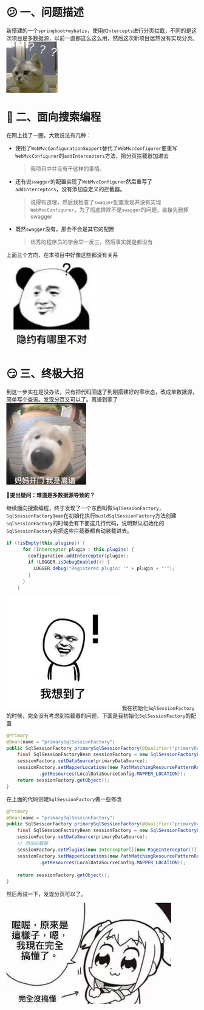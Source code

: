 # :confused: 一、问题描述
新搭建的一个`springboot+mybatis`，使用`@Intercepts`进行分页拦截，不同的是这次项目是多数据源，以前一直都这么这么用，然后这次新项目居然没有实现分页。
![](./pic/mybatis1.gif)

# 🧐 二、面向搜索编程
在网上找了一圈，大致说法有几种：
- 使用了`WebMvcConfigurationSupport`替代了`WebMvcConfigurer`要重写`WebMvcConfigurer`的`addInterceptors`方法，把分页拦截器加进去
   
   > 我项目中并没有干这样的事情。
- 还有说`swagger`的配置实现了`WebMvcConfigurer`然后重写了`addInterceptors`，没有添加自定义的拦截器。
   
   > 说得有道理，然后我检查了`swagger`配置发现并没有实现`WebMvcConfigurer`，为了彻底排除不是`swagger`的问题，直接先删掉swagger
- 既然`swagger`没有，那会不会是其它的配置
  > 优秀的程序员的学会举一反三，然后事实就是都没有
  

上面三个方向，在本项目中好像这些都没有关系
![](./pic/mybatis2.jpg)

 # :smirk: 三、终极大招
到这一步实在是没办法，只有把代码回退了到刚搭建好的零状态，改成单数据源，简单写个查询。发现分页又可以了。离谱到家了
![](./pic/mybatis3.png)

**🤨提出疑问：难道是多数据源导致的？**

继续面向搜索编程，终于发现了一个东西叫做`SqlSessionFactory`，`SqlSessionFactoryBean`在初始化执行`buildSqlSessionFactory`方法创建`SqlSessionFactory`的时候会有下面这几行代码，说明默认初始化的`SqlSessionFactory`会把这些拦截器都自动装载进去。
```java
if (!isEmpty(this.plugins)) {
      for (Interceptor plugin : this.plugins) {
        configuration.addInterceptor(plugin);
        if (LOGGER.isDebugEnabled()) {
          LOGGER.debug("Registered plugin: '" + plugin + "'");
        }
      }
    }
```
![](./pic/mybatis4.jpg)
我在初始化`SqlSessionFactory`的时候，完全没有考虑到拦截器的问题，下面是我初始化`SqlSessionFactory`的配置

```java
@Primary
@Bean(name = "primarySqlSessionFactory")
public SqlSessionFactory primarySqlSessionFactory(@Qualifier("primaryDataSource") DataSource primaryDataSource) throws Exception {
    final SqlSessionFactoryBean sessionFactory = new SqlSessionFactoryBean();
    sessionFactory.setDataSource(primaryDataSource);
    sessionFactory.setMapperLocations(new PathMatchingResourcePatternResolver()
            .getResources(LocalDataSourceConfig.MAPPER_LOCATION));
    return sessionFactory.getObject();
}
```

在上面的代码创建`SqlSessionFactory`做一些修改
```java
@Primary
@Bean(name = "primarySqlSessionFactory")
public SqlSessionFactory primarySqlSessionFactory(@Qualifier("primaryDataSource") DataSource primaryDataSource) throws Exception {
    final SqlSessionFactoryBean sessionFactory = new SqlSessionFactoryBean();
    sessionFactory.setDataSource(primaryDataSource);
    // 添加拦截器
    sessionFactory.setPlugins(new Interceptor[]{new PageInterceptor()});
    sessionFactory.setMapperLocations(new PathMatchingResourcePatternResolver()
            .getResources(LocalDataSourceConfig.MAPPER_LOCATION));

    return sessionFactory.getObject();
}
```
然后再试一下，发现分页可以了。

![](./pic/mybatis5.jpg)